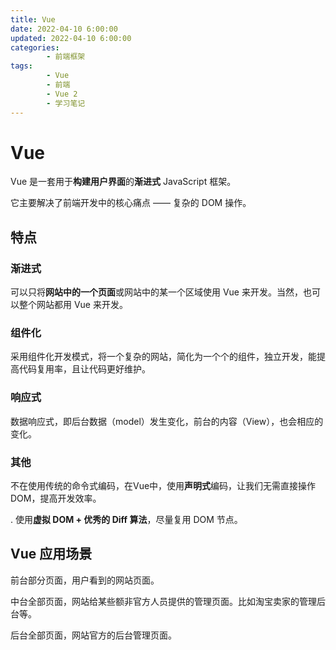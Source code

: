 ```yaml
---
title: Vue
date: 2022-04-10 6:00:00
updated: 2022-04-10 6:00:00
categories:
        - 前端框架
tags:
        - Vue
        - 前端
        - Vue 2
        - 学习笔记
---
```


# Vue

Vue 是一套用于**构建用户界面**的**渐进式** JavaScript 框架。

它主要解决了前端开发中的核心痛点 —— 复杂的 DOM 操作。

## 特点

### 渐进式

可以只将**网站中的一个页面**或网站中的某一个区域使用 Vue 来开发。当然，也可以整个网站都用 Vue 来开发。

### 组件化

采用组件化开发模式，将一个复杂的网站，简化为一个个的组件，独立开发，能提高代码复用率，且让代码更好维护。

### 响应式

数据响应式，即后台数据（model）发生变化，前台的内容（View），也会相应的变化。

### 其他

不在使用传统的命令式编码，在Vue中，使用**声明式**编码，让我们无需直接操作 DOM，提高开发效率。

. 使用**虚拟 DOM + 优秀的 Diff 算法**，尽量复用 DOM 节点。

## Vue 应用场景

前台部分页面，用户看到的网站页面。

中台全部页面，网站给某些额非官方人员提供的管理页面。比如淘宝卖家的管理后台等。

后台全部页面，网站官方的后台管理页面。